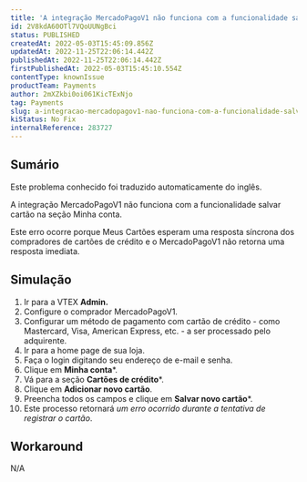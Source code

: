 ```yaml
---
title: 'A integração MercadoPagoV1 não funciona com a funcionalidade salvar cartão'
id: 2V8kdA60OTl7VQoUUNgBci
status: PUBLISHED
createdAt: 2022-05-03T15:45:09.856Z
updatedAt: 2022-11-25T22:06:14.442Z
publishedAt: 2022-11-25T22:06:14.442Z
firstPublishedAt: 2022-05-03T15:45:10.554Z
contentType: knownIssue
productTeam: Payments
author: 2mXZkbi0oi061KicTExNjo
tag: Payments
slug: a-integracao-mercadopagov1-nao-funciona-com-a-funcionalidade-salvar-cartao
kiStatus: No Fix
internalReference: 283727
---
```


## Sumário

<div class="alert alert-info">
  <p>Este problema conhecido foi traduzido automaticamente do inglês.</p>
</div>


A integração MercadoPagoV1 não funciona com a funcionalidade salvar cartão na seção Minha conta.

Este erro ocorre porque Meus Cartões esperam uma resposta síncrona dos compradores de cartões de crédito e o MercadoPagoV1 não retorna uma resposta imediata.



## Simulação



1. Ir para a VTEX **Admin.**
2. Configure o comprador MercadoPagoV1.
3. Configurar um método de pagamento com cartão de crédito - como Mastercard, Visa, American Express, etc. - a ser processado pelo adquirente.
4. Ir para a home page de sua loja.
5. Faça o login digitando seu endereço de e-mail e senha.
6. Clique em **Minha conta***.
7. Vá para a seção **Cartões de crédito***.
8. Clique em **Adicionar novo cartão**.
9. Preencha todos os campos e clique em **Salvar novo cartão***.
10. Este processo retornará _um erro ocorrido durante a tentativa de registrar o cartão_.



## Workaround


N/A

